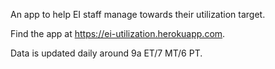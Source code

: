 An app to help EI staff manage towards their utilization target.

Find the app at https://ei-utilization.herokuapp.com.

Data is updated daily around 9a ET/7 MT/6 PT.